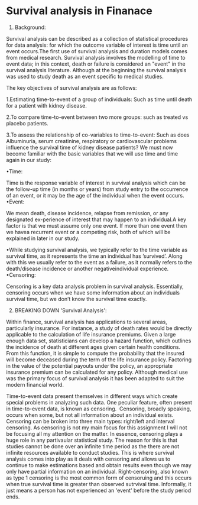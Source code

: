 Survival analysis in Finanace
===================================
1) Background:

Survival analysis can be described as a collection of statistical procedures for data analysis:  for which the outcome variable of interest is time until an event occurs.The first use of survival analysis and duration models comes from medical research.
Survival analysis involves the modelling of time to event data; in this context, death or failure
is considered an "event" in the survival analysis literature. Although at the beginning the
survival analysis was used to study death as an event specific to medical studies.

The key objectives of survival analysis are as follows:

1.Estimating time-to-event of a group of individuals:
Such as time until death for a patient with kidney disease.

2.To compare time-to-event between two more groups:
such as treated vs placebo patients.

3.To assess the relationship of co-variables to time-to-event:
Such as does Albuminuria, serum creatinine, respiratory or cardiovascular problems influence the survival time of kidney disease patients? We must now become familiar with the basic variables that we will use time and time again in our study:

•Time:

Time is the response variable of interest in survival analysis which can be the follow-up time (in months or years) from study entry to the occurrence of an event, or it may be the age of the individual when the event occurs.
•Event:

We mean death, disease incidence, relapse from remission, or any designated ex-perience of interest that may happen to an individual.A key factor is that we must assume only one event.  If more than one event then we havea recurrent event or a competing risk, both of which will be explained in later in our study.

•While studying survival analysis, we typically refer to the time variable as survival time, as it represents the time an individual has ’survived’.  Along with this we usually refer to the event as a failure, as it normally refers to the death/disease incidence or another negativeindividual experience.
•Censoring:

Censoring  is  a  key  data  analysis  problem  in  survival  analysis.   Essentially, censoring occurs when we have some information about an individuals survival time, but we don’t know the survival time exactly.

2) BREAKING DOWN 'Survival Analysis':

Within finance, survival analysis has applications to several areas, particularly insurance. For instance, a study of death rates would be directly applicable to the calculation of life insurance premiums. Given a large enough data set, statisticians can develop a hazard function, which outlines the incidence of death at different ages given certain health conditions. From this function, it is simple to compute the probability that the insured will become deceased during the term of the life insurance policy. Factoring in the value of the potential payouts under the policy, an appropriate insurance premium can be calculated for any policy.
Although medical use was the primary focus of survival analysis it has been adapted to suit the modern financial world.

Time-to-event data present themselves in different ways which create special problems in analyzing
such data. One peculiar feature, often present in time-to-event data, is known as censoring. 
Censoring, broadly speaking, occurs when some, but not all information about an individual exists.
Censoring can be broken into three main types: right/left and interval censoring. As censoring is not my main focus for this assignment 
I will not be focusing all my attention on the matter. In essence, censoring plays a huge role in any partivaular statistical study. The reason for this is that studies cannot be done over an infinite time period as the there are not infinite resources available to conduct studies. This is where survival analysis comes into play as it deals with censoring and allows us to continue to make estimations based and obtain results even though we may only have partial information on an individual. Right-censoring, also known as type 1 censoring is the most common form of censoruing and this occurs when true survival time is greater than observed sutrvival time. Informally, it just means a person has not experienced an 'event' before the study period ends.
